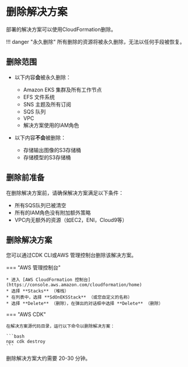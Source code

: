 # 删除解决方案

部署的解决方案可以使用CloudFormation删除。

!!! danger "永久删除"
    所有删除的资源将被永久删除，无法以任何手段被恢复。

## 删除范围

* 以下内容**会**被永久删除：
    * Amazon EKS 集群及所有工作节点
    * EFS 文件系统
    * SNS 主题及所有订阅
    * SQS 队列
    * VPC
    * 解决方案使用的IAM角色

* 以下内容**不会**被删除：
    * 存储输出图像的S3存储桶
    * 存储模型的S3存储桶

## 删除前准备

在删除解决方案前，请确保解决方案满足以下条件：

* 所有SQS队列已被清空
* 所有的IAM角色没有附加额外策略
* VPC内无额外的资源（如EC2，ENI，Cloud9等）

## 删除解决方案

您可以通过CDK CLI或AWS 管理控制台删除该解决方案。

=== "AWS 管理控制台"

    * 进入 [AWS CloudFormation 控制台](https://console.aws.amazon.com/cloudformation/home)
    * 选择 **Stacks** （堆栈）
    * 在列表中，选择 **SdOnEKSStack** （或您自定义的名称）
    * 选择 **Delete** （删除），在弹出的对话框中选择 **Delete** （删除）

=== "AWS CDK"

    在解决方案源代码目录，运行以下命令以删除解决方案：

    ```bash
    npx cdk destroy
    ```

删除解决方案大约需要 20-30 分钟。
